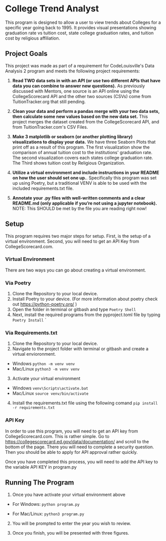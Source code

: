 # College Trend Analyst

This program is designed to allow a user to view trends 
about Colleges for a specific year going back to 1995.
It provides visual presentations showing graduation rate vs
tuition cost, state college graduation rates, and tuition cost
by religious affiliation. 



## Project Goals

This project was made as part of a requirement for CodeLouisville's Data Analysis 2 program and meets the 
following project requirements: 

1. **Read TWO data sets in with an API (or use two different APIs that have data you can combine to answer new questions).**
As previously discussed with Mentors, one source is an API online using the CollegeScorecard API and the other
two sources (CSVs) come from TuitionTracker.org that still pending. 

2. **Clean your data and perform a pandas merge with your two data sets, then calculate some new values based on the new data set.**
This project merges the dataset created from the CollegeScorecard API, and from TuitionTracker.com's CSV Files.

4. **Make 3 matplotlib or seaborn (or another plotting library) visualizations to display your data.**
We have three Seaborn Plots that print off as a result of this program. The first visualization show the comparison of
annual tuition cost to the institutions' graduation rate. The second visualization covers each states college graduation 
rate. The Third shows tuition cost by Religious Organization. 

5. **Utilize a virtual environment and include instructions in your README on how the user should set one up.**.
Specifically this program was set up using Poetry, but a traditional VENV is able to be used with the included 
requirements.txt file. 

6. **Annotate your .py files with well-written comments and a clear README.md (only applicable if you’re not using a jupyter notebook).**
NOTE: This SHOULD be met by the file you are reading right now! 



## Setup


This program requires two major steps for setup. First, is the setup of a virtual environment. Second, you will 
need to get an API Key from CollegeScorecard.com. 


### Virtual Environment 

There are two ways you can go about creating a virtual environment.

### Via Poetry
1. Clone the Repository to your local device.
2. Install Poetry to your device. (For more information about poetry check out https://python-poetry.org/ )
3. Open the folder in terminal or gitbash and type 
`Poetry Shell`
4. Next, install the required programs from the pyproject.toml file by typing 
`Poetry Install`
` 

### Via Requirements.txt
1. Clone the Repository to your local device. 
2. Navigate to the project folder with terminal or gitbash and create a virtual envioronment. 
- Windows
`python -m venv venv`
- Mac/Linux
`python3 -m venv venv`
3. Activate your virtual environment 
- Windows 
`venv\Scripts\activate.bat`
- Mac/Linux
`source venv/bin/activate`
4. Install the requirements.txt file using the following comand 
`pip install -r requirements.txt`


### API Key

In order to use this program, you will need to get an API key from CollegeScorecard.com. This is rather simple.
Go to https://collegescorecard.ed.gov/data/documentation/ and scroll to the bottom of the page. There you will
need to complete a security question. Then you should be able to apply for API approval rather quickly. 

Once you have completed this process, you will need to add the API key to the variable API KEY in program.py

## Running The Program

1. Once you have activate your virtual environment above
- For Windows: 
`python program.py`

- For Mac/Linux:
`python3 program.py`

2. You will be prompted to enter the year you wish to review. 

3. Once you finish, you will be presented with three figures. 

